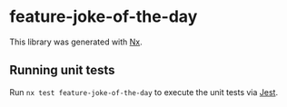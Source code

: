 # feature-joke-of-the-day

This library was generated with [Nx](https://nx.dev).

## Running unit tests

Run `nx test feature-joke-of-the-day` to execute the unit tests via [Jest](https://jestjs.io).
